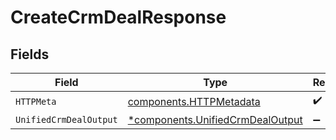 # CreateCrmDealResponse


## Fields

| Field                                                                               | Type                                                                                | Required                                                                            | Description                                                                         |
| ----------------------------------------------------------------------------------- | ----------------------------------------------------------------------------------- | ----------------------------------------------------------------------------------- | ----------------------------------------------------------------------------------- |
| `HTTPMeta`                                                                          | [components.HTTPMetadata](../../models/components/httpmetadata.md)                  | :heavy_check_mark:                                                                  | N/A                                                                                 |
| `UnifiedCrmDealOutput`                                                              | [*components.UnifiedCrmDealOutput](../../models/components/unifiedcrmdealoutput.md) | :heavy_minus_sign:                                                                  | N/A                                                                                 |